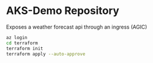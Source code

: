 # AKS-Demo Repository

Exposes a weather forecast api through an ingress (AGIC)

```sh
az login
cd terraform
terraform init
terraform apply --auto-approve
```
